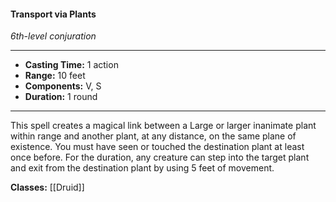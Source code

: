 #### Transport via Plants
*6th-level conjuration*
___
- **Casting Time:** 1 action
- **Range:** 10 feet
- **Components:** V, S
- **Duration:** 1 round
---
This spell creates a magical link between a Large or larger inanimate plant within range and another plant, at any distance, on the same plane of existence. You must have seen or touched the destination plant at least once before. For the duration, any creature can step into the target plant and exit from the destination plant by using 5 feet of movement.

**Classes:** [[Druid]]